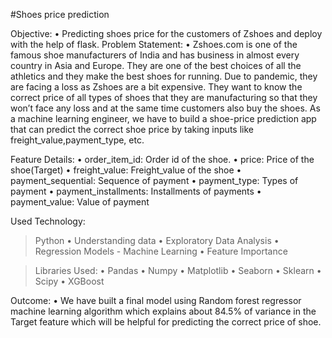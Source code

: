 #Shoes price prediction
 
Objective: 
•	Predicting shoes price for the customers of Zshoes and deploy with the help of flask.
Problem Statement: 
•	Zshoes.com is one of the famous shoe manufacturers of India and has business in almost every country in Asia and Europe. 
They are one of the best choices of all the athletics and they make the best shoes for running. Due to pandemic, 
they are facing a loss as Zshoes are a bit expensive. They want to know the correct price of all types of shoes that they 
are manufacturing so that they won’t face any loss and at the same time customers also buy the shoes. As a machine learning 
engineer, we have to build a shoe-price prediction app that can predict the correct shoe price by taking inputs like 
freight_value,payment_type, etc. 

Feature Details: 
•	order_item_id: Order id of the shoe. 
•	price: Price of the shoe(Target) 
•	freight_value:  Freight_value of the shoe 
•	payment_sequential:  Sequence of payment 
•	payment_type: Types of payment 
•	payment_installments:  Installments of payments 
•	payment_value: Value of payment

Used Technology:
>	Python
•	Understanding data
•	Exploratory Data Analysis
•	Regression Models  - Machine Learning
•	Feature Importance

>	Libraries Used:
•	Pandas
•	Numpy
•	Matplotlib
•	Seaborn
•	Sklearn
•	Scipy
•	XGBoost

Outcome:
•	We have built a final model using Random forest regressor machine learning algorithm which explains about 84.5% of 
variance in the Target feature which will be helpful for predicting the correct price of shoe. 
